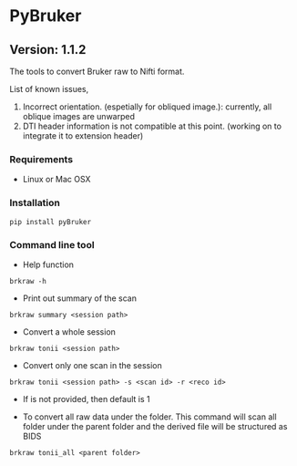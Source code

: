 # PyBruker
## Version: 1.1.2

The tools to convert Bruker raw to Nifti format.

List of known issues,
1. Incorrect orientation. (espetially for obliqued image.): currently, all oblique images are unwarped
2. DTI header information is not compatible at this point. (working on to integrate it to extension header)

### Requirements
- Linux or Mac OSX

### Installation
```angular2html
pip install pyBruker
```

### Command line tool
- Help function
```angular2html
brkraw -h
```

- Print out summary of the scan
```angular2html
brkraw summary <session path>
```

- Convert a whole session
```angular2html
brkraw tonii <session path>
```

- Convert only one scan in the session
```angular2html
brkraw tonii <session path> -s <scan id> -r <reco id>
```

- If <reco id> is not provided, then default is 1

- To convert all raw data under the folder. This command will scan all folder under the parent folder and the derived file will be structured as BIDS
```angular2html
brkraw tonii_all <parent folder>
```